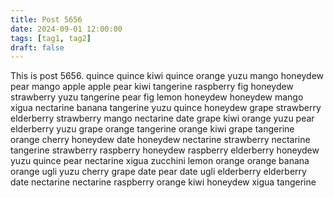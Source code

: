 ```yaml
---
title: Post 5656
date: 2024-09-01 12:00:00
tags: [tag1, tag2]
draft: false
---
```

This is post 5656.
quince
quince
kiwi
quince
orange
yuzu
mango
honeydew
pear
mango
apple
apple
pear
kiwi
tangerine
raspberry
fig
honeydew
strawberry
yuzu
tangerine
pear
fig
lemon
honeydew
honeydew
mango
xigua
nectarine
banana
tangerine
yuzu
quince
honeydew
grape
strawberry
elderberry
strawberry
mango
nectarine
date
grape
kiwi
orange
yuzu
pear
elderberry
yuzu
grape
orange
tangerine
orange
kiwi
grape
tangerine
orange
cherry
honeydew
date
honeydew
nectarine
strawberry
nectarine
tangerine
strawberry
raspberry
honeydew
raspberry
elderberry
honeydew
yuzu
quince
pear
nectarine
xigua
zucchini
lemon
orange
orange
banana
orange
ugli
yuzu
cherry
grape
date
pear
date
ugli
elderberry
elderberry
date
nectarine
nectarine
raspberry
orange
kiwi
honeydew
xigua
tangerine

